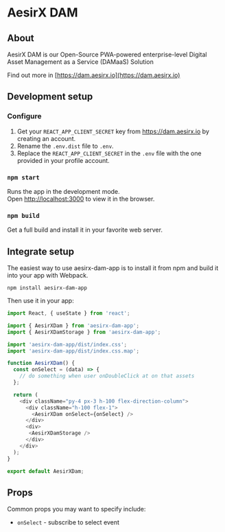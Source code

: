 # AesirX DAM

## About

AesirX DAM is our Open-Source PWA-powered enterprise-level Digital Asset Management as a Service (DAMaaS) Solution

Find out more in [https://dam.aesirx.io](https://dam.aesirx.io)

## Development setup

### Configure

1. Get your `REACT_APP_CLIENT_SECRET` key from https://dam.aesirx.io by creating an account.
1. Rename the `.env.dist` file to `.env`.
1. Replace the `REACT_APP_CLIENT_SECRET` in the `.env` file with the one provided in your profile account.

### `npm start`

Runs the app in the development mode.\
Open [http://localhost:3000](http://localhost:3000) to view it in the browser.

### `npm build`

Get a full build and install it in your favorite web server.


## Integrate setup

The easiest way to use aesirx-dam-app is to install it from npm and build it into your app with Webpack.

```
npm install aesirx-dam-app
```

Then use it in your app:

```js
import React, { useState } from 'react';

import { AesirXDam } from 'aesirx-dam-app';
import { AesirXDamStorage } from 'aesirx-dam-app';

import 'aesirx-dam-app/dist/index.css';
import 'aesirx-dam-app/dist/index.css.map';

function AesirXDam() {
  const onSelect = (data) => {
    // do something when user onDoubleClick at on that assets
  };

  return (
    <div className="py-4 px-3 h-100 flex-direction-column">
      <div className="h-100 flex-1">
        <AesirXDam onSelect={onSelect} />
      </div>
      <div>
       <AesirXDamStorage />
      </div>
    </div>
  );
}

export default AesirXDam;

```

## Props

Common props you may want to specify include:

- `onSelect` - subscribe to select event